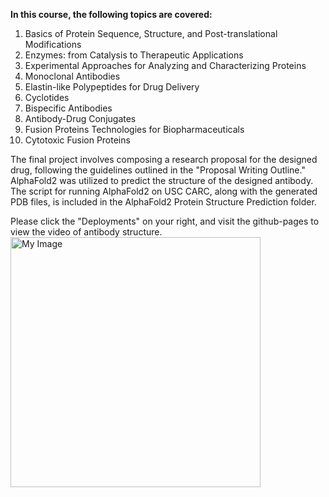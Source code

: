 **In this course, the following topics are covered:**
1. Basics of Protein Sequence, Structure, and Post-translational Modifications
2. Enzymes: from Catalysis to Therapeutic Applications
3. Experimental Approaches for Analyzing and Characterizing Proteins
4. Monoclonal Antibodies
5. Elastin-like Polypeptides for Drug Delivery
6. Cyclotides
7. Bispecific Antibodies
8. Antibody-Drug Conjugates
9. Fusion Proteins Technologies for Biopharmaceuticals
10. Cytotoxic Fusion Proteins

The final project involves composing a research proposal for the designed drug, following the guidelines outlined in the "Proposal Writing Outline." AlphaFold2 was utilized to predict the structure of the designed antibody. The script for running AlphaFold2 on USC CARC, along with the generated PDB files, is included in the AlphaFold2 Protein Structure Prediction folder.

Please click the "Deployments" on your right, and visit the github-pages to view the video of antibody structure. 
<img 
  src="https://github.com/user-attachments/assets/0575b983-d251-4786-afb8-93e39e69a000" 
  alt="My Image"
  width="400"
/>



